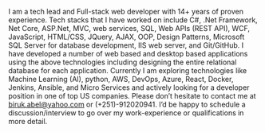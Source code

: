 I am a tech lead and Full-stack web developer with 14+ years of proven experience. Tech stacks that I have worked on include C#, .Net Framework, Net Core, 
ASP.Net, MVC, web services, SQL, Web APIs (REST API), WCF, JavaScript, HTML/CSS, JQuery, AJAX, OOP, Design Patterns, Microsoft SQL Server for database 
development, IIS web server, and Git/GitHub. I have developed a number of web based and desktop based applications using the above technologies 
including designing the entire relational database for each application.  Currently I am exploring technologies like Machine Learning (AI), python, AWS, DevOps, Azure, React, Docker, Jenkins, Ansible, and Micro Services and actively looking for a developer position in one of top US companies. Please don’t hesitate to contact me at biruk.abel@yahoo.com or (+251)-912020941. I’d be happy to schedule a discussion/interview to go over my work-experience or qualifications in more detail.
